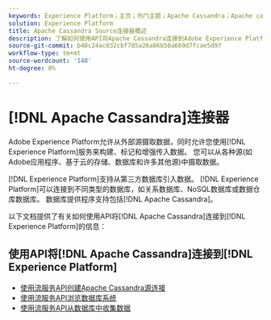 ```yaml
---
keywords: Experience Platform；主页；热门主题；Apache Cassandra；Apache cassandra；cassandra；Cassandra
solution: Experience Platform
title: Apache Cassandra Source连接器概述
description: 了解如何使用API将Apache Cassandra连接到Adobe Experience Platform。
source-git-commit: b48c24ac032cbf785a26a86b50a669d7fcae5d97
workflow-type: tm+mt
source-wordcount: '148'
ht-degree: 0%

---
```



# [!DNL Apache Cassandra]连接器

Adobe Experience Platform允许从外部源摄取数据，同时允许您使用[!DNL Experience Platform]服务来构建、标记和增强传入数据。 您可以从各种源(如Adobe应用程序、基于云的存储、数据库和许多其他源)中摄取数据。

[!DNL Experience Platform]支持从第三方数据库引入数据。 [!DNL Experience Platform]可以连接到不同类型的数据库，如关系数据库、NoSQL数据库或数据仓库数据库。 数据库提供程序支持包括[!DNL Apache Cassandra]。

以下文档提供了有关如何使用API将[!DNL Apache Cassandra]连接到[!DNL Experience Platform]的信息：

## 使用API将[!DNL Apache Cassandra]连接到[!DNL Experience Platform]

- [使用流服务API创建Apache Cassandra源连接](../../tutorials/api/create/databases/cassandra.md)
- [使用流服务API浏览数据库系统](../../tutorials/api/explore/database-nosql.md)
- [使用流服务API从数据库中收集数据](../../tutorials/api/collect/database-nosql.md)